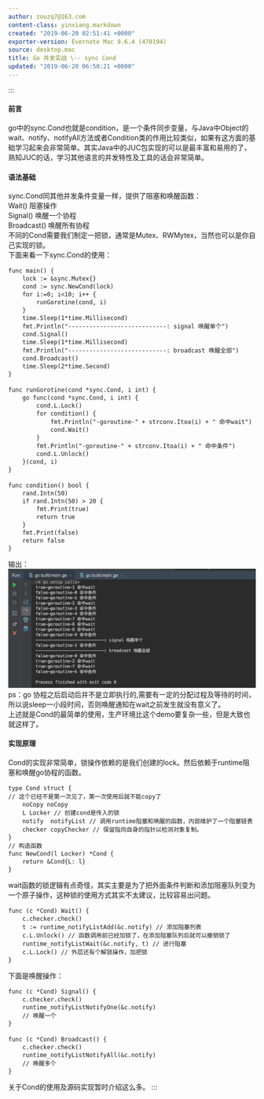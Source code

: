 ```yaml
---
author: zouzq7@163.com
content-class: yinxiang.markdown
created: "2019-06-20 02:51:41 +0000"
exporter-version: Evernote Mac 9.6.4 (470194)
source: desktop.mac
title: Go 并发实战 \-- sync Cond
updated: "2019-06-20 06:50:21 +0000"
---
```


:::  
#### 前言  

go中的sync.Cond也就是condition，是一个条件同步变量，与Java中Object的wait、notify、notifyAll方法或者Condition类的作用比较类似，如果有这方面的基础学习起来会非常简单。其实Java中的JUC包实现的可以是最丰富和易用的了，熟知JUC的话，学习其他语言的并发特性及工具的话会非常简单。

#### 语法基础  

sync.Cond同其他并发条件变量一样，提供了阻塞和唤醒函数：\
Wait() 阻塞操作\
Signal() 唤醒一个协程\
Broadcast() 唤醒所有协程\
不同的Cond需要我们制定一把锁，通常是Mutex、RWMytex，当然也可以是你自己实现的锁。\
下面来看一下sync.Cond的使用：

```  
func main() {
    lock := &sync.Mutex{}
    cond := sync.NewCond(lock)
    for i:=0; i<10; i++ {
        runGorotine(cond, i)
    }
    time.Sleep(1*time.Millisecond)
    fmt.Println("----------------------------: signal 唤醒单个")
    cond.Signal()
    time.Sleep(1*time.Millisecond)
    fmt.Println("----------------------------: broadcast 唤醒全部")
    cond.Broadcast()
    time.Sleep(2*time.Second)
}

func runGorotine(cond *sync.Cond, i int) {
    go func(cond *sync.Cond, i int) {
        cond.L.Lock()
        for condition() {
            fmt.Println("-goroutine-" + strconv.Itoa(i) + " 命中wait")
            cond.Wait()
        }
        fmt.Println("-goroutine-" + strconv.Itoa(i) + " 命中条件")
        cond.L.Unlock()
    }(cond, i)
}

func condition() bool {
    rand.Intn(50)
    if rand.Intn(50) > 20 {
        fmt.Print(true)
        return true
    }
    fmt.Print(false)
    return false
}
```

输出：\
![](Go%20%E5%B9%B6%E5%8F%91%E5%AE%9E%E6%88%98%20--%20sync%20Cond.resources/DD9064D0-2858-474E-BB6E-3E7831DE58CC.png) 
 \
ps：go
协程之后启动后并不是立即执行的,需要有一定的分配过程及等待的时间，所以说sleep一小段时间，否则唤醒通知在wait之前发生就没有意义了。\
上述就是Cond的最简单的使用，生产环境比这个demo要复杂一些，但是大致也就这样了。

#### 实现原理  

Cond的实现非常简单，锁操作依赖的是我们创建的lock。然后依赖于runtime阻塞和唤醒go协程的函数。

```  
type Cond struct {
// 这个已经不是第一次见了，第一次使用后就不能copy了
    noCopy noCopy
    L Locker // 创建cond是传入的锁
    notify  notifyList // 调用runtime阻塞和唤醒的函数，内部维护了一个阻塞链表
    checker copyChecker // 保留指向自身的指针以检测对象复制。
}
// 构造函数
func NewCond(l Locker) *Cond {
    return &Cond{L: l}
}
```

wait函数的锁逻辑有点奇怪，其实主要是为了把外面条件判断和添加阻塞队列变为一个原子操作，这种锁的使用方式其实不太建议，比较容易出问题。

```  
func (c *Cond) Wait() {
    c.checker.check()
    t := runtime_notifyListAdd(&c.notify) // 添加阻塞列表
    c.L.Unlock() // 函数调用前已经加锁了，在添加阻塞队列后就可以撤销锁了
    runtime_notifyListWait(&c.notify, t) // 进行阻塞
    c.L.Lock() // 外层还有个解锁操作，加把锁
}
```

下面是唤醒操作：

```  
func (c *Cond) Signal() {
    c.checker.check()
    runtime_notifyListNotifyOne(&c.notify) 
    // 唤醒一个
}

func (c *Cond) Broadcast() {
    c.checker.check()
    runtime_notifyListNotifyAll(&c.notify)
    // 唤醒多个
}
```

关于Cond的使用及源码实现暂时介绍这么多。
:::

 
